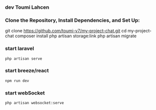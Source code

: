 
### dev Toumi Lahcen 

### Clone the Repository, Install Dependencies, and Set Up:

git clone https://github.com/toumi-v7/my-project-chat.git
cd my-project-chat
composer install
php artisan storage:link
php artisan migrate

### start laravel
    php artisan serve

### start breeze/react 
    npm run dev
    
### start webSocket
    php artisan websocket:serve

